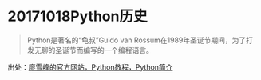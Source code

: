 # 20171018Python历史

>Python是著名的“龟叔”Guido van Rossum在1989年圣诞节期间，为了打发无聊的圣诞节而编写的一个编程语言。

出处：[廖雪峰的官方网站，Python教程，Python简介](https://www.liaoxuefeng.com/wiki/0014316089557264a6b348958f449949df42a6d3a2e542c000)